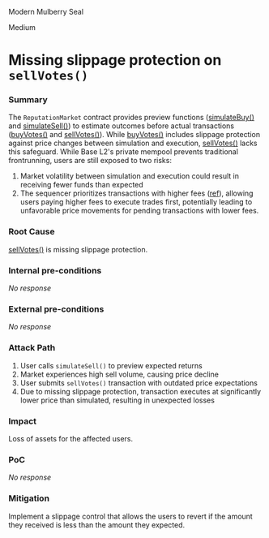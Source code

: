 Modern Mulberry Seal

Medium

# Missing slippage protection on `sellVotes()`

### Summary

The `ReputationMarket` contract provides preview functions ([simulateBuy()](https://github.com/sherlock-audit/2024-11-ethos-network-ii/blob/main/ethos/packages/contracts/contracts/ReputationMarket.sol#L761) and [simulateSell()](https://github.com/sherlock-audit/2024-11-ethos-network-ii/blob/main/ethos/packages/contracts/contracts/ReputationMarket.sol#L806)) to estimate outcomes before actual transactions ([buyVotes()](https://github.com/sherlock-audit/2024-11-ethos-network-ii/blob/main/ethos/packages/contracts/contracts/ReputationMarket.sol#L442) and [sellVotes()](https://github.com/sherlock-audit/2024-11-ethos-network-ii/blob/main/ethos/packages/contracts/contracts/ReputationMarket.sol#L495)). While [buyVotes()](https://github.com/sherlock-audit/2024-11-ethos-network-ii/blob/main/ethos/packages/contracts/contracts/ReputationMarket.sol#L442) includes slippage protection against price changes between simulation and execution, [sellVotes()](https://github.com/sherlock-audit/2024-11-ethos-network-ii/blob/main/ethos/packages/contracts/contracts/ReputationMarket.sol#L495) lacks this safeguard. While Base L2's private mempool prevents traditional frontrunning, users are still exposed to two risks:

1. Market volatility between simulation and execution could result in receiving fewer funds than expected
2. The sequencer prioritizes transactions with higher fees ([ref](https://docs.optimism.io/stack/differences#mempool-rules)), allowing users paying higher fees to execute trades first, potentially leading to unfavorable price movements for pending transactions with lower fees.

### Root Cause

[sellVotes()](https://github.com/sherlock-audit/2024-11-ethos-network-ii/blob/main/ethos/packages/contracts/contracts/ReputationMarket.sol#L495) is missing slippage protection.

### Internal pre-conditions

_No response_

### External pre-conditions

_No response_

### Attack Path

1. User calls `simulateSell()` to preview expected returns
2. Market experiences high sell volume, causing price decline
3. User submits `sellVotes()` transaction with outdated price expectations
4. Due to missing slippage protection, transaction executes at significantly lower price than simulated, resulting in unexpected losses

### Impact

Loss of assets for the affected users.

### PoC

_No response_

### Mitigation

Implement a slippage control that allows the users to revert if the amount they received is less than the amount they expected.